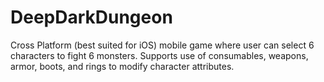 # DeepDarkDungeon
Cross Platform (best suited for iOS) mobile game where user can select 6 characters to fight 6 monsters. Supports use of consumables, weapons, armor, boots, and rings to modify character attributes.
